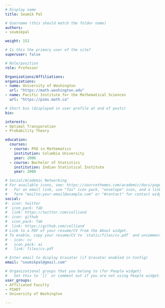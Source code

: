```yaml
---
# Display name
title: Soumik Pal

# Username (this should match the folder name)
authors:
- soumikpal

weight: 152

# Is this the primary user of the site?
superuser: false

# Role/position
role: Professor

Organizations/Affiliations:
organizations:
- name: University of Washington
  url: "https://math.washington.edu"
- name: Pacific Institute for the Mathematical Sciences
  url: "https://pims.math.ca"

# Short bio (displayed in user profile at end of posts)
bio:

interests:
- Optimal Transporation
- Probability Theory

education:
  courses:
  - course: PhD in Mathematics
    institution: Columbia University
    year: 2006
  - course: Bachelor of Statistics
    institution: Indian Statistical Institute
    year: 2000

# Social/Academic Networking
# For available icons, see: https://sourcethemes.com/academic/docs/page-builder/#icons
#   For an email link, use "fas" icon pack, "envelope" icon, and a link in the
#   form "mailto:your-email@example.com" or "#contact" for contact widget.
social:
#- icon: twitter
#  icon_pack: fab
#  link: https://twitter.com/colliand
#- icon: github
#  icon_pack: fab
#  link: https://github.com/colliand
# Link to a PDF of your resume/CV from the About widget.
# To enable, copy your resume/CV to `static/files/cv.pdf` and uncomment the lines below.
# - icon: cv
#   icon_pack: ai
#   link: files/cv.pdf

# Enter email to display Gravatar (if Gravatar enabled in Config)
email: "soumikpal@gmail.com"

# Organizational groups that you belong to (for People widget)
#   Set this to `[]` or comment out if you are not using People widget.
user_groups:
- Affiliated Faculty
- PIHOT
- University of Washington

---
```

